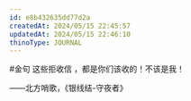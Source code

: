 ```yaml
---
id: e8b432635dd77d2a
createdAt: 2024/05/15 22:45:57
updatedAt: 2024/05/15 22:46:10
thinoType: JOURNAL
---
```

#金句 这些拒收信 ，都是你们该收的！不该是我！

——北方哨歌，《银线结-守夜者》